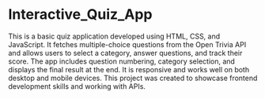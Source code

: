 # Interactive_Quiz_App
This is a basic quiz application developed using HTML, CSS, and JavaScript. It fetches multiple-choice questions from the Open Trivia API and allows users to select a category, answer questions, and track their score. The app includes question numbering, category selection, and displays the final result at the end. It is responsive and works well on both desktop and mobile devices. This project was created to showcase frontend development skills and working with APIs.

